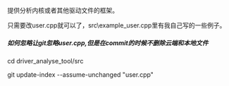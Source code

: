 提供分析内核或者其他驱动文件的框架。



只需要改user.cpp就可以了，src\example_user.cpp里有我自己写的一些例子。







##### 如何忽略让git忽略user.cpp,但是在commit的时候不删除云端和本地文件



cd driver_analyse_tool/src

git update-index --assume-unchanged "user.cpp"

